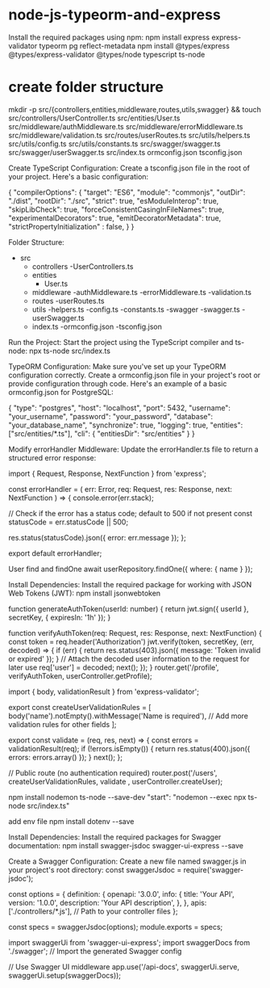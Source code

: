 # node-js-typeorm-and-express

Install the required packages using npm:
npm install express express-validator typeorm pg reflect-metadata
npm install @types/express @types/express-validator @types/node typescript ts-node

# create folder structure 
 mkdir -p src/{controllers,entities,middleware,routes,utils,swagger} && touch src/controllers/UserController.ts src/entities/User.ts src/middleware/authMiddleware.ts src/middleware/errorMiddleware.ts src/middleware/validation.ts src/routes/userRoutes.ts src/utils/helpers.ts src/utils/config.ts src/utils/constants.ts src/swagger/swagger.ts src/swagger/userSwagger.ts src/index.ts ormconfig.json tsconfig.json

Create TypeScript Configuration:
Create a tsconfig.json file in the root of your project. Here's a basic configuration:

{
    "compilerOptions": {
      "target": "ES6",
      "module": "commonjs",
      "outDir": "./dist",
      "rootDir": "./src",
      "strict": true,
      "esModuleInterop": true,
      "skipLibCheck": true,
      "forceConsistentCasingInFileNames": true,
      "experimentalDecorators": true,
      "emitDecoratorMetadata": true,
      "strictPropertyInitialization" : false,
    }
  }
  

Folder Structure:
- src
  - controllers
    -UserControllers.ts
  - entities
    - User.ts
  - middleware
    -authMiddleware.ts
    -errorMiddleware.ts
    -validation.ts
  - routes
   -userRoutes.ts
  - utils
    -helpers.ts
    -config.ts
    -constants.ts
  -swagger
    -swagger.ts
    -userSwagger.ts
  - index.ts
-ormconfig.json
-tsconfig.json


Run the Project:
Start the project using the TypeScript compiler and ts-node:
npx ts-node src/index.ts


TypeORM Configuration:
Make sure you've set up your TypeORM configuration correctly. Create a ormconfig.json file in your project's root or provide configuration through code. Here's an example of a basic ormconfig.json for PostgreSQL:

{
  "type": "postgres",
  "host": "localhost",
  "port": 5432,
  "username": "your_username",
  "password": "your_password",
  "database": "your_database_name",
  "synchronize": true,
  "logging": true,
  "entities": ["src/entities/*.ts"],
  "cli": {
    "entitiesDir": "src/entities"
  }
}


Modify errorHandler Middleware:
Update the errorHandler.ts file to return a structured error response:

import { Request, Response, NextFunction } from 'express';

const errorHandler = (
  err: Error,
  req: Request,
  res: Response,
  next: NextFunction
) => {
  console.error(err.stack);

  // Check if the error has a status code; default to 500 if not present
  const statusCode = err.statusCode || 500;

  res.status(statusCode).json({ error: err.message });
};

export default errorHandler;

User find and findOne 
await userRepository.findOne({ where: { name } });

Install Dependencies:
Install the required package for working with JSON Web Tokens (JWT):
npm install jsonwebtoken

function generateAuthToken(userId: number) {
  return jwt.sign({ userId }, secretKey, { expiresIn: '1h' });
}

function verifyAuthToken(req: Request, res: Response, next: NextFunction) {
  const token = req.header('Authorization')
  jwt.verify(token, secretKey, (err, decoded) => {
    if (err) {
      return res.status(403).json({ message: 'Token invalid or expired' });
    }
    // Attach the decoded user information to the request for later use
    req['user'] = decoded;
    next();
  });
}
router.get('/profile', verifyAuthToken, userController.getProfile);

import { body, validationResult } from 'express-validator';

export const createUserValidationRules = [
  body('name').notEmpty().withMessage('Name is required'),
  // Add more validation rules for other fields
];

export const validate = (req, res, next) => {
  const errors = validationResult(req);
  if (!errors.isEmpty()) {
    return res.status(400).json({ errors: errors.array() });
  }
  next();
};

// Public route (no authentication required)
router.post('/users', createUserValidationRules, validate , userController.createUser);


npm install nodemon ts-node --save-dev
 "start": "nodemon --exec npx ts-node src/index.ts"

add env file 
npm install dotenv --save


Install Dependencies:
Install the required packages for Swagger documentation:
npm install swagger-jsdoc swagger-ui-express --save


Create a Swagger Configuration:
Create a new file named swagger.js in your project's root directory:
const swaggerJsdoc = require('swagger-jsdoc');

const options = {
  definition: {
    openapi: '3.0.0',
    info: {
      title: 'Your API',
      version: '1.0.0',
      description: 'Your API description',
    },
  },
  apis: ['./controllers/*.js'], // Path to your controller files
};

const specs = swaggerJsdoc(options);
module.exports = specs;


import swaggerUi from 'swagger-ui-express';
import swaggerDocs from './swagger'; // Import the generated Swagger config

// Use Swagger UI middleware
app.use('/api-docs', swaggerUi.serve, swaggerUi.setup(swaggerDocs));


